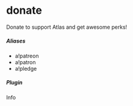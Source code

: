 # donate 

Donate to support Atlas and get awesome perks!
			

##### Aliases

* a!patreon
* a!patron
* a!pledge


##### Plugin
Info